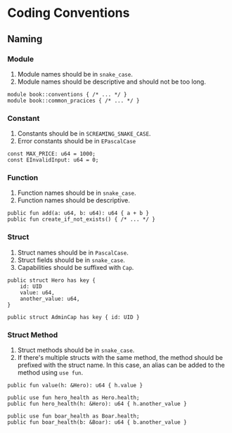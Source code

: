 # Coding Conventions

## Naming

### Module

1. Module names should be in `snake_case`.
2. Module names should be descriptive and should not be too long.

```move
module book::conventions { /* ... */ }
module book::common_pracices { /* ... */ }
```

### Constant

1. Constants should be in `SCREAMING_SNAKE_CASE`.
2. Error constants should be in `EPascalCase`

```move
const MAX_PRICE: u64 = 1000;
const EInvalidInput: u64 = 0;
```

### Function

1. Function names should be in `snake_case`.
2. Function names should be descriptive.

```move
public fun add(a: u64, b: u64): u64 { a + b }
public fun create_if_not_exists() { /* ... */ }
```

### Struct

1. Struct names should be in `PascalCase`.
2. Struct fields should be in `snake_case`.
3. Capabilities should be suffixed with `Cap`.

```move
public struct Hero has key {
    id: UID
    value: u64,
    another_value: u64,
}

public struct AdminCap has key { id: UID }
```

### Struct Method

1. Struct methods should be in `snake_case`.
2. If there's multiple structs with the same method, the method should be prefixed with the struct
   name. In this case, an alias can be added to the method using `use fun`.

```move
public fun value(h: &Hero): u64 { h.value }

public use fun hero_health as Hero.health;
public fun hero_health(h: &Hero): u64 { h.another_value }

public use fun boar_health as Boar.health;
public fun boar_health(b: &Boar): u64 { b.another_value }
```
